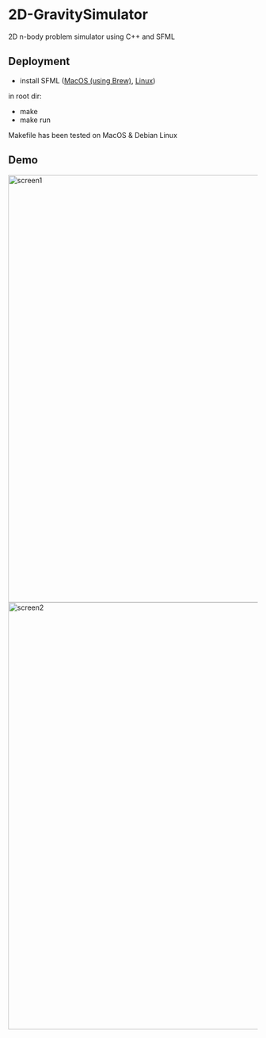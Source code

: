 # 2D-GravitySimulator

2D n-body problem simulator using C++ and SFML

## Deployment
- install SFML ([MacOS (using Brew)](https://formulae.brew.sh/formula/sfml), [Linux](https://www.sfml-dev.org/tutorials/2.5/start-linux.php))

in root dir:
- make
- make run

Makefile has been tested on MacOS & Debian Linux

## Demo 

<img width="862" alt="screen1" src="https://user-images.githubusercontent.com/17238289/218269724-8cc9b812-db1a-4cbc-b62f-aa723fa06c03.png">
<img width="862" alt="screen2" src="https://user-images.githubusercontent.com/17238289/218269736-23178909-7693-475d-89ee-e3a2e6918822.png">
